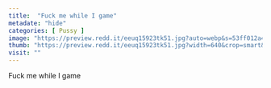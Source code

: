 ```yaml
---
title:  "Fuck me while I game"
metadate: "hide"
categories: [ Pussy ]
image: "https://preview.redd.it/eeuq15923tk51.jpg?auto=webp&s=53ff012a4b5d9949ff46d3f741de0b185e482b9e"
thumb: "https://preview.redd.it/eeuq15923tk51.jpg?width=640&crop=smart&auto=webp&s=92383026ce77f1d46424bfee384da7aee22256d0"
visit: ""
---
```

Fuck me while I game
